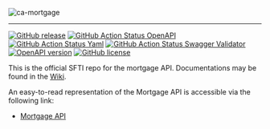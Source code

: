 <!-- ![SFTI_Banner](https://user-images.githubusercontent.com/116151702/232762217-ac254483-0d25-4234-857b-376ff8dbb1e7.png) -->
![ca-mortgage](https://user-images.githubusercontent.com/116151702/236231740-68b1595a-3cf7-4c5c-9623-3e014d827436.png)

---
[![GitHub release](https://img.shields.io/github/release/swissfintechinnovations/ca-mortgage?color=blue)](https://github.com/swissfintechinnovations/ca-mortgage/releases/)
[![GitHub Action Status OpenAPI](https://img.shields.io/github/actions/workflow/status/swissfintechinnovations/ca-mortgage/lint-openapi.yaml?branch=main&label=openapi%20checks)](https://github.com/swissfintechinnovations/ca-mortgage/actions/workflows/lint-openapi.yaml)
[![GitHub Action Status Yaml](https://img.shields.io/github/actions/workflow/status/swissfintechinnovations/ca-mortgage/lint-yaml.yaml?branch=main&label=yaml%20checks)](https://github.com/swissfintechinnovations/ca-mortgage/actions/workflows/lint-yaml.yaml)
[![GitHub Action Status Swagger Validator](https://img.shields.io/github/actions/workflow/status/swissfintechinnovations/ca-mortgage/swagger-validator.yaml?branch=main&label=swagger%20validation)](https://github.com/swissfintechinnovations/ca-mortgage/actions/workflows/swagger-validator.yaml)
[![OpenAPI version](https://img.shields.io/badge/dynamic/yaml?url=https%3A%2F%2Fgithub.com%2Fswissfintechinnovations%2Fca-mortgage%2Fraw%2Fmain%2FmortgageAPI.yaml&query=openapi&prefix=v&label=OpenAPI&color=blue)](https://swagger.io/resources/open-api/)
[![GitHub license](https://img.shields.io/github/license/swissfintechinnovations/ca-mortgage?color=blue)](https://github.com/swissfintechinnovations/ca-mortgage/blob/main/LICENSE?color=orange)

This is the official SFTI repo for the mortgage API. Documentations may be found in the [Wiki](https://github.com/swissfintechinnovations/ca-mortgage/wiki).

An easy-to-read representation of the Mortgage API is accessible via the following link:
- [Mortgage API](https://editor.swagger.io/?url=https://raw.githubusercontent.com/swissfintechinnovations/ca-mortgage/main/mortgageAPI.yaml)